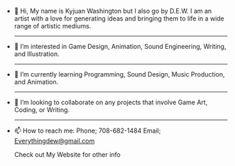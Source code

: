 - 👋 Hi, My name is Kyjuan Washington but I also go by D.E.W. I am an artist with a love for generating ideas and bringing them to life in a wide range of artistic mediums.
  
  _______________________________________
- 👀 I’m interested in Game Design, Animation, Sound Engineering, Writing, and Illustration.
  
  _______________________________________
- 🌱 I’m currently learning Programming, Sound Design, Music Production, and Animation.
  
  _______________________________________
- 💞️ I’m looking to collaborate on any projects that involve Game Art, Coding, or Writing.
  
  _______________________________________
- 📫 How to reach me: Phone; 708-682-1484
                      Email; Everythingdew@gmail.com

  Check out My Website for other info [
](https://dewallart.weebly.com/illustrations.html)
<!---
KyjuanWashington-DEW/KyjuanWashington-DEW is a ✨ special ✨ repository because its `README.md` (this file) appears on your GitHub profile.
You can click the Preview link to take a look at your changes.
--->
